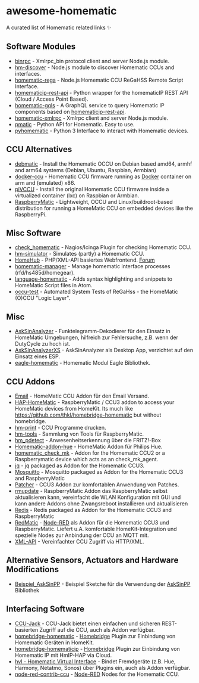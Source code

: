 # awesome-homematic

A curated list of Homematic related links :sparkles:

## Software Modules

- [binrpc](https://github.com/hobbyquaker/binrpc) - Xmlrpc_bin protocol client and server Node.js module.
- [hm-discover](https://github.com/hobbyquaker/hm-discover) - Node.js module to discover Homematic CCUs and interfaces.
- [homematic-rega](https://github.com/hobbyquaker/homematic-rega) - Node.js Homematic CCU ReGaHSS Remote Script Interface.
- [homematicip-rest-api](https://github.com/coreGreenberet/homematicip-rest-api) - Python wrapper for the homematicIP REST API (Cloud / Access Point Based).
- [homematic-gqls](https://github.com/martin-riedl/homematic-gqls) - A GraphQL service to query Homematic IP components based on [homematicip-rest-api](https://github.com/coreGreenberet/homematicip-rest-api).
- [homematic-xmlrpc](https://github.com/hobbyquaker/homematic-xmlrpc) - Xmlrpc client and server Node.js module.
- [pmatic](https://github.com/LarsMichelsen/pmatic) - Python API for Homematic. Easy to use.
- [pyhomematic](https://github.com/danielperna84/pyhomematic) - Python 3 Interface to interact with Homematic devices.

## CCU Alternatives

- [debmatic](https://github.com/alexreinert/debmatic) - Install the Homematic OCCU on Debian based amd64, armhf and arm64 systems (Debian, Ubuntu, Raspbian, Armbian)
- [docker-ccu](https://github.com/angelnu/docker-ccu) - Homematic CCU firmware running as [Docker](https://www.docker.com) container on arm and (emulated) x86.
- [piVCCU](https://github.com/alexreinert/piVCCU) - Install the original Homematic CCU firmware inside a virtualized container (lxc) on Raspbian or Armbian.
- [RaspberryMatic](https://github.com/jens-maus/RaspberryMatic) - Lightweight, OCCU and Linux/buildroot-based distribution for running a HomeMatic CCU on embedded devices like the RaspberryPi.

## Misc Software

- [check_homematic](https://github.com/hobbyquaker/check_homematic) - Nagios/Icinga Plugin for checking Homematic CCU.
- [hm-simulator](https://github.com/hobbyquaker/hm-simulator) - Simulates (partly) a Homematic CCU.
- [HomeHub](https://github.com/Gerti1972/homehub) - PHP/XML-API basiertes Webfrontend. [Forum](https://homematic-forum.de/forum/viewtopic.php?f=41&t=50538)
- [homematic-manager](https://github.com/hobbyquaker/homematic-manager) - Manage homematic interface processes (rfd/hs485d/homegear).
- [language-homematic](https://github.com/Ayngush/language-homematic) - Adds syntax highlighting and snippets to HomeMatic Script files in Atom.
- [occu-test](https://github.com/hobbyquaker/occu-test) - Automated System Tests of ReGaHss - the HomeMatic (O)CCU "Logic Layer".

## Misc

- [AskSinAnalyzer](https://github.com/jp112sdl/AskSinAnalyzer) - Funktelegramm-Dekodierer für den Einsatz in HomeMatic Umgebungen, hilfreich zur Fehlersuche, z.B. wenn der DutyCycle zu hoch ist.
- [AskSinAnalyzerXS](https://github.com/psi-4ward/AskSinAnalyzerXS) - AskSinAnalyzer als Desktop App, verzichtet auf den Einsatz eines ESP.
- [eagle-homematic](https://github.com/dersimn/eagle-homematic) - Homematic Modul Eagle Bibliothek.

## CCU Addons

- [Email](https://github.com/jens-maus/hm_email) - HomeMatic CCU Addon für den Email Versand.
- [HAP-HomeMatic](https://github.com/thkl/hap-homematic) - RaspberryMatic / CCU3 addon to access your HomeMatic devices from HomeKit. Its much like https://github.com/thkl/homebridge-homematic but without homebridge.
- [hm-print](https://github.com/litti/hm-print) - CCU Programme drucken.
- [hm-tools](https://github.com/fhetty/hm-tools) - Sammlung von Tools für RaspberryMatic.
- [hm_pdetect](https://github.com/jens-maus/hm_pdetect) - Anwesenheitserkennung über die FRITZ!-Box
- [Homematic-addon-hue](https://github.com/j-a-n/homematic-addon-hue) - HomeMatic Addon für Philips Hue.
- [homematic_check_mk](https://github.com/alexreinert/homematic_check_mk) - Addon for the Homematic CCU2 or a Raspberrymatic device which acts as an check_mk_agent.
- [jq](https://github.com/hobbyquaker/ccu-addon-jq) - jq packaged as Addon for the Homematic CCU3.
- [Mosquitto](https://github.com/hobbyquaker/ccu-addon-mosquitto) - Mosquitto packaged as Addon for the Homematic CCU3 and RaspberryMatic
- [Patcher](https://github.com/hobbyquaker/Patcher) - CCU3 Addon zur komfortablen Anwendung von Patches.
- [rmupdate](https://github.com/j-a-n/raspberrymatic-addon-rmupdate) - RaspberryMatic Addon das RaspberryMatic selbst aktualisieren kann, vereinfacht die WLAN Konfiguration mit GUI und kann andere Addons ohne Zwangsreboot installieren und aktualisieren
- [Redis](https://github.com/hobbyquaker/ccu-addon-redis) - Redis packaged as Addon for the Homematic CCU3 and RaspberryMatic
- [RedMatic](https://github.com/rdmtc/RedMatic) - [Node-RED](https://nodered.org/) als Addon für die Homematic CCU3 und RaspberryMatic. Liefert u.A. komfortable HomeKit-Integration und spezielle Nodes zur Anbindung der CCU an MQTT mit.
- [XML-API](https://github.com/hobbyquaker/xml-api) - Vereinfachter CCU Zugriff via HTTP/XML.

## Alternative Sensors, Actuators and Hardware Modifications

- [Beispiel_AskSinPP](https://github.com/jp112sdl/Beispiel_AskSinPP) - Beispiel Sketche für die Verwendung der [AskSinPP](https://github.com/pa-pa/AskSinPP) Bibliothek

## Interfacing Software

- [CCU-Jack](https://github.com/mdzio/ccu-jack) - CCU-Jack bietet einen einfachen und sicheren REST-basierten Zugriff auf die CCU, auch als Addon verfügbar.
- [homebridge-homematic](https://github.com/thkl/homebridge-homematic) - [Homebridge](https://github.com/nfarina/homebridge) Plugin zur Einbindung von Homematic Geräten in HomeKit.
- [homebridge-homematicip](https://github.com/marcsowen/homebridge-homematicip) - [Homebridge](https://github.com/nfarina/homebridge) Plugin zur Einbindung von Homematic IP mit HmIP-HAP via Cloud.
- [hvl - Homematic Virtual Interface](https://github.com/thkl/Homematic-Virtual-Interface) - Bindet Fremdgeräte (z.B. Hue, Harmony, Netatmo, Sonos) über Plugins ein, auch als Addon verfügbar.
- [node-red-contrib-ccu](https://github.com/rdmtc/node-red-contrib-ccu) - [Node-RED](https://nodered.org) Nodes for the Homematic CCU.
